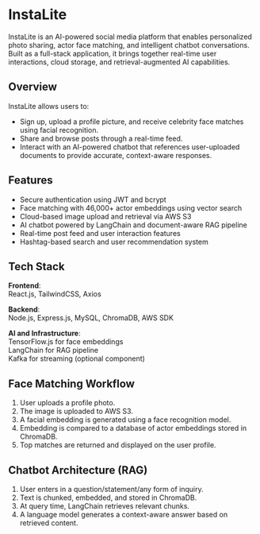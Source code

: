 # InstaLite

InstaLite is an AI-powered social media platform that enables personalized photo sharing, actor face matching, and intelligent chatbot conversations. Built as a full-stack application, it brings together real-time user interactions, cloud storage, and retrieval-augmented AI capabilities.

## Overview

InstaLite allows users to:
- Sign up, upload a profile picture, and receive celebrity face matches using facial recognition.
- Share and browse posts through a real-time feed.
- Interact with an AI-powered chatbot that references user-uploaded documents to provide accurate, context-aware responses.

## Features

- Secure authentication using JWT and bcrypt
- Face matching with 46,000+ actor embeddings using vector search
- Cloud-based image upload and retrieval via AWS S3
- AI chatbot powered by LangChain and document-aware RAG pipeline
- Real-time post feed and user interaction features
- Hashtag-based search and user recommendation system

## Tech Stack

**Frontend**:  
React.js, TailwindCSS, Axios

**Backend**:  
Node.js, Express.js, MySQL, ChromaDB, AWS SDK

**AI and Infrastructure**:  
TensorFlow.js for face embeddings  
LangChain for RAG pipeline  
Kafka for streaming (optional component)

## Face Matching Workflow

1. User uploads a profile photo.
2. The image is uploaded to AWS S3.
3. A facial embedding is generated using a face recognition model.
4. Embedding is compared to a database of actor embeddings stored in ChromaDB.
5. Top matches are returned and displayed on the user profile.

## Chatbot Architecture (RAG)

1. User enters in a question/statement/any form of inquiry.
2. Text is chunked, embedded, and stored in ChromaDB.
3. At query time, LangChain retrieves relevant chunks.
4. A language model generates a context-aware answer based on retrieved content.
